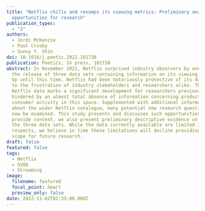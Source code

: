 ```yaml
---
title: "Netflix chills and revamps its viewing metrics: Preliminary analysis and
  opportunities for research"
publication_types:
  - "2"
authors:
  - Jordi McKenzie
  - Paul Crosby
  - Sunny Y. Shin
doi: 10.1016/j.poetic.2022.101738
publication: Poetics, In press, 101738
abstract: In November 2021, Netflix surprised industry observers by announcing
  the release of three data sets containing information on its viewing metrics.
  Up until this time, Netflix had been notoriously protective of its data, much
  to the frustration of industry stakeholders and researchers alike. The new
  Netflix data marks a significant development for researchers previously
  hindered by an almost total absence of information concerning product-level
  consumer activity in this space. Supplemented with additional information
  about the wider Netflix catalogue, many potential new research questions can
  now be examined. This study presents and discusses such opportunities. To
  provide context, we also present preliminary descriptive evidence on each of
  the three data sets. While the data currently available are limited in certain
  respects, we believe in time these limitations will decline providing much
  scope for future research.
draft: false
featured: false
tags:
  - Netflix
  - SVOD
  - Streaming
image:
  filename: featured
  focal_point: Smart
  preview_only: false
date: 2022-11-02T02:33:00.000Z
---
```

